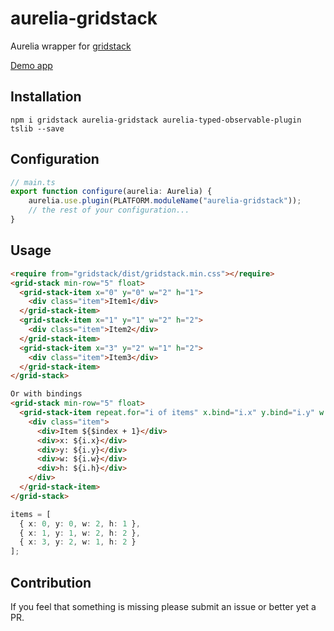 # aurelia-gridstack
Aurelia wrapper for [gridstack](https://github.com/gridstack/gridstack.js)

[Demo app](https://aurelia-ui-toolkits.github.io/aurelia-gridstack/)

## Installation

```
npm i gridstack aurelia-gridstack aurelia-typed-observable-plugin tslib --save
```

## Configuration

```typescript
// main.ts
export function configure(aurelia: Aurelia) {
    aurelia.use.plugin(PLATFORM.moduleName("aurelia-gridstack"));
    // the rest of your configuration...
}
```

## Usage

```html
<require from="gridstack/dist/gridstack.min.css"></require>
<grid-stack min-row="5" float>
  <grid-stack-item x="0" y="0" w="2" h="1">
    <div class="item">Item1</div>
  </grid-stack-item>
  <grid-stack-item x="1" y="1" w="2" h="2">
    <div class="item">Item2</div>
  </grid-stack-item>
  <grid-stack-item x="3" y="2" w="1" h="2">
    <div class="item">Item3</div>
  </grid-stack-item>
</grid-stack>

Or with bindings
<grid-stack min-row="5" float>
  <grid-stack-item repeat.for="i of items" x.bind="i.x" y.bind="i.y" w.bind="i.w" h.bind="i.h">
    <div class="item">
      <div>Item ${$index + 1}</div>
      <div>x: ${i.x}</div>
      <div>y: ${i.y}</div>
      <div>w: ${i.w}</div>
      <div>h: ${i.h}</div>
    </div>
  </grid-stack-item>
</grid-stack>
```

```ts
items = [
  { x: 0, y: 0, w: 2, h: 1 },
  { x: 1, y: 1, w: 2, h: 2 },
  { x: 3, y: 2, w: 1, h: 2 }
];
```

## Contribution

If you feel that something is missing please submit an issue or better yet a PR.
